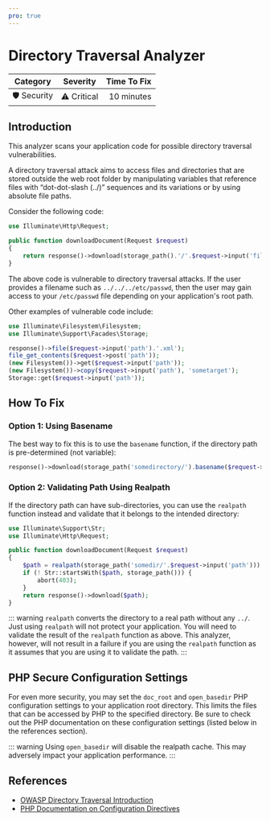 ```yaml
---
pro: true
---
```


# Directory Traversal Analyzer <Badge text="PRO" type="tip"/>

| Category       | Severity   | Time To Fix  |
| -------------  |:----------:| ------------:|
| 🛡️ Security    | ⚠️ Critical | 10 minutes   |

## Introduction

This analyzer scans your application code for possible directory traversal vulnerabilities.

A directory traversal attack aims to access files and directories that are stored outside the web root folder by manipulating variables that reference files with “dot-dot-slash (../)” sequences and its variations or by using absolute file paths. 

Consider the following code:

```php
use Illuminate\Http\Request;

public function downloadDocument(Request $request)
{
    return response()->download(storage_path().'/'.$request->input('filename'));
}
```

The above code is vulnerable to directory traversal attacks. If the user provides a filename such as `../../../etc/passwd`, then the user may gain access to your `/etc/passwd` file depending on your application's root path.

Other examples of vulnerable code include:

```php
use Illuminate\Filesystem\Filesystem;
use Illuminate\Support\Facades\Storage;

response()->file($request->input('path').'.xml');
file_get_contents($request->post('path'));
(new Filesystem())->get($request->input('path'));
(new Filesystem())->copy($request->input('path'), 'sometarget');
Storage::get($request->input('path'));
```

## How To Fix

### Option 1: Using Basename

The best way to fix this is to use the `basename` function, if the directory path is pre-determined (not variable):

```php
response()->download(storage_path('somedirectory/').basename($request->input('filename')));
``` 

### Option 2: Validating Path Using Realpath

If the directory path can have sub-directories, you can use the `realpath` function instead and validate that it belongs to the intended directory:

```php
use Illuminate\Support\Str;
use Illuminate\Http\Request;

public function downloadDocument(Request $request)
{
    $path = realpath(storage_path('somedir/'.$request->input('path')));
    if (! Str::startsWith($path, storage_path())) {
        abort(403);
    }
    return response()->download($path);
}
``` 

::: warning
`realpath` converts the directory to a real path without any `../`. Just using `realpath` will not protect your application. You will need to validate the result of the `realpath` function as above. This analyzer, however, will not result in a failure if you are using the `realpath` function as it assumes that you are using it to validate the path.
:::

## PHP Secure Configuration Settings

For even more security, you may set the `doc_root` and `open_basedir` PHP configuration settings to your application root directory. This limits the files that can be accessed by PHP to the specified directory. Be sure to check out the PHP documentation on these configuration settings (listed below in the references section).

::: warning
Using `open_basedir` will disable the realpath cache. This may adversely impact your application performance. 
:::

## References

- [OWASP Directory Traversal Introduction](https://owasp.org/www-community/attacks/Path_Traversal)
- [PHP Documentation on Configuration Directives](https://www.php.net/manual/en/ini.core.php#ini.doc-root)